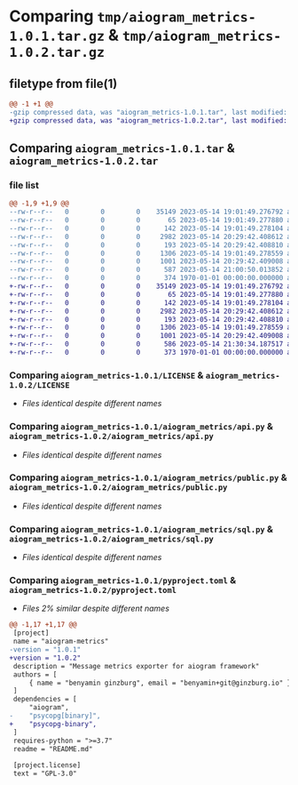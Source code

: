 # Comparing `tmp/aiogram_metrics-1.0.1.tar.gz` & `tmp/aiogram_metrics-1.0.2.tar.gz`

## filetype from file(1)

```diff
@@ -1 +1 @@
-gzip compressed data, was "aiogram_metrics-1.0.1.tar", last modified: Sun May 14 21:00:50 2023, max compression
+gzip compressed data, was "aiogram_metrics-1.0.2.tar", last modified: Sun May 14 21:30:34 2023, max compression
```

## Comparing `aiogram_metrics-1.0.1.tar` & `aiogram_metrics-1.0.2.tar`

### file list

```diff
@@ -1,9 +1,9 @@
--rw-r--r--   0        0        0    35149 2023-05-14 19:01:49.276792 aiogram_metrics-1.0.1/LICENSE
--rw-r--r--   0        0        0       65 2023-05-14 19:01:49.277880 aiogram_metrics-1.0.1/README.md
--rw-r--r--   0        0        0      142 2023-05-14 19:01:49.278104 aiogram_metrics-1.0.1/aiogram_metrics/__init__.py
--rw-r--r--   0        0        0     2982 2023-05-14 20:29:42.408612 aiogram_metrics-1.0.1/aiogram_metrics/api.py
--rw-r--r--   0        0        0      193 2023-05-14 20:29:42.408810 aiogram_metrics-1.0.1/aiogram_metrics/hub.py
--rw-r--r--   0        0        0     1306 2023-05-14 19:01:49.278559 aiogram_metrics-1.0.1/aiogram_metrics/public.py
--rw-r--r--   0        0        0     1001 2023-05-14 20:29:42.409008 aiogram_metrics-1.0.1/aiogram_metrics/sql.py
--rw-r--r--   0        0        0      587 2023-05-14 21:00:50.013852 aiogram_metrics-1.0.1/pyproject.toml
--rw-r--r--   0        0        0      374 1970-01-01 00:00:00.000000 aiogram_metrics-1.0.1/PKG-INFO
+-rw-r--r--   0        0        0    35149 2023-05-14 19:01:49.276792 aiogram_metrics-1.0.2/LICENSE
+-rw-r--r--   0        0        0       65 2023-05-14 19:01:49.277880 aiogram_metrics-1.0.2/README.md
+-rw-r--r--   0        0        0      142 2023-05-14 19:01:49.278104 aiogram_metrics-1.0.2/aiogram_metrics/__init__.py
+-rw-r--r--   0        0        0     2982 2023-05-14 20:29:42.408612 aiogram_metrics-1.0.2/aiogram_metrics/api.py
+-rw-r--r--   0        0        0      193 2023-05-14 20:29:42.408810 aiogram_metrics-1.0.2/aiogram_metrics/hub.py
+-rw-r--r--   0        0        0     1306 2023-05-14 19:01:49.278559 aiogram_metrics-1.0.2/aiogram_metrics/public.py
+-rw-r--r--   0        0        0     1001 2023-05-14 20:29:42.409008 aiogram_metrics-1.0.2/aiogram_metrics/sql.py
+-rw-r--r--   0        0        0      586 2023-05-14 21:30:34.187517 aiogram_metrics-1.0.2/pyproject.toml
+-rw-r--r--   0        0        0      373 1970-01-01 00:00:00.000000 aiogram_metrics-1.0.2/PKG-INFO
```

### Comparing `aiogram_metrics-1.0.1/LICENSE` & `aiogram_metrics-1.0.2/LICENSE`

 * *Files identical despite different names*

### Comparing `aiogram_metrics-1.0.1/aiogram_metrics/api.py` & `aiogram_metrics-1.0.2/aiogram_metrics/api.py`

 * *Files identical despite different names*

### Comparing `aiogram_metrics-1.0.1/aiogram_metrics/public.py` & `aiogram_metrics-1.0.2/aiogram_metrics/public.py`

 * *Files identical despite different names*

### Comparing `aiogram_metrics-1.0.1/aiogram_metrics/sql.py` & `aiogram_metrics-1.0.2/aiogram_metrics/sql.py`

 * *Files identical despite different names*

### Comparing `aiogram_metrics-1.0.1/pyproject.toml` & `aiogram_metrics-1.0.2/pyproject.toml`

 * *Files 2% similar despite different names*

```diff
@@ -1,17 +1,17 @@
 [project]
 name = "aiogram-metrics"
-version = "1.0.1"
+version = "1.0.2"
 description = "Message metrics exporter for aiogram framework"
 authors = [
     { name = "benyamin ginzburg", email = "benyamin+git@ginzburg.io" },
 ]
 dependencies = [
     "aiogram",
-    "psycopg[binary]",
+    "psycopg-binary",
 ]
 requires-python = ">=3.7"
 readme = "README.md"
 
 [project.license]
 text = "GPL-3.0"
```


